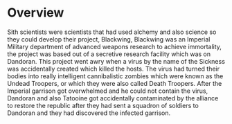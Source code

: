 # Overview
Sith scientists were scientists that had used alchemy and also science so they could develop their project, Blackwing, Blackwing was an Imperial Military department of advanced weapons research to achieve immortality, the project was based out of a secretive research facility which was on Dandoran.
This project went awry when a virus by the name of the Sickness was accidentally created which killed the hosts.
The virus had turned their bodies into really intelligent cannibalistic zombies which were known as the Undead Troopers, or which they were also called Death Troopers.
After the Imperial garrison got overwhelmed and he could not contain the virus, Dandoran and also Tatooine got accidentally contaminated by the alliance to restore the republic after they had sent a squadron of soldiers to Dandoran and they had discovered the infected garrison.